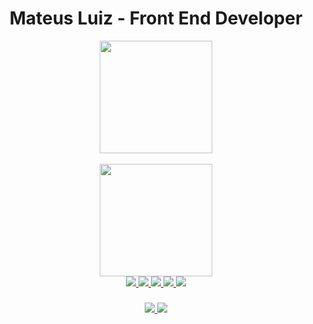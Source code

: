 
<h1 align="center">Mateus Luiz - Front End Developer</h1>

<div align="center">
  <img align="center" height="180em" src="https://github-readme-stats.vercel.app/api?username=mateus-luiz&show_icons=true&theme=apprentice&include_all_commits=true&count_private=true&custom_title=Github Stats&hide=issues,contribs"/>
</div>
<br> 
<div align="center">
  <img align="center" height="180em" src="https://github-readme-stats.vercel.app/api/top-langs/?username=mateus-luiz&layout=compact&langs_count=7&theme=apprentice"/>
</div>


<div align="center">
  <a href="https://docs.microsoft.com/pt-br/dotnet/csharp/" target="_blank">
    <img src="https://img.shields.io/badge/C%23-239120?style=for-the-badge&logo=c-sharp&logoColor=white" target="_blank">
  </a>
  
  <a href="https://developer.mozilla.org/pt-BR/docs/Web/HTML" target="_blank">
    <img src="https://img.shields.io/badge/HTML5-E34F26?style=for-the-badge&logo=html5&logoColor=white" target="_blank">
  </a>
  
  <a href="https://developer.mozilla.org/en-US/docs/Web/CSS" target="_blank">
    <img src="https://img.shields.io/badge/CSS3-1572B6?style=for-the-badge&logo=css3&logoColor=white" target="_blank">
  </a>
  
  <a href="https://sass-lang.com" target="_blank">
    <img src="https://img.shields.io/badge/Sass-CC6699?style=for-the-badge&logo=sass&logoColor=white" target="_blank">
  </a>
  
  <a href="https://developer.mozilla.org/pt-BR/docs/Web/JavaScript" target="_blank">
    <img src="https://img.shields.io/badge/JavaScript-323330?style=for-the-badge&logo=javascript&logoColor=F7DF1E" target="_blank">
  </a>
</div>

### 
<div align="center">
  <a href="https://www.linkedin.com/in/mateusl-dev" target="_blank">
    <img src="https://img.shields.io/badge/LinkedIn-0077B5?style=for-the-badge&logo=linkedin&logoColor=white" target="_blank">
  </a>
  
  <a href="https://www.instagram.com/mateusl_dev" target="_blank">
    <img src="https://img.shields.io/badge/Instagram-E4405F?style=for-the-badge&logo=instagram&logoColor=white">
  </a> 
</div>
